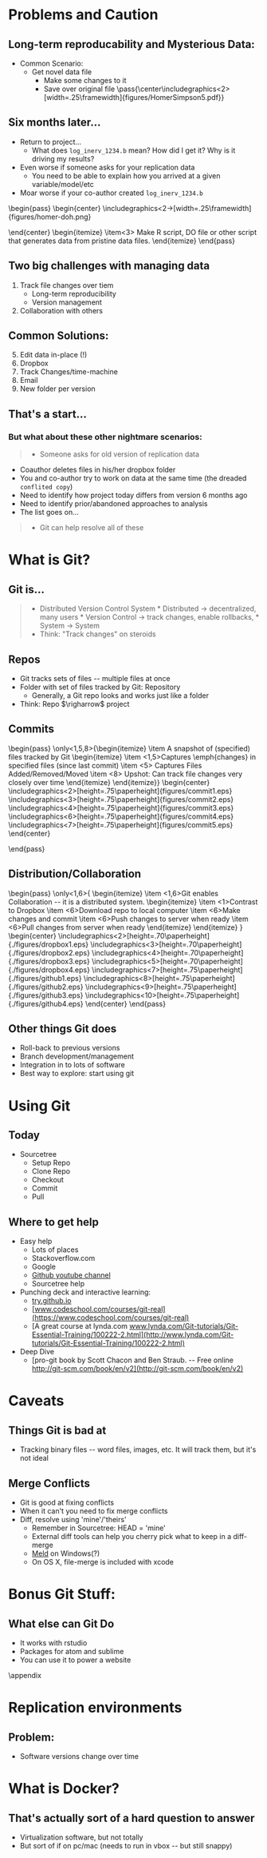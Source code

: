 
<!--File must begin/end on empty line!!  -->

# Problems and Caution

## Long-term reproducability and Mysterious Data:

* Common Scenario:
  * Get novel data file
      * Make some changes to it
      * Save over original file
\pass{\center\includegraphics<2>[width=.25\framewidth]{figures/HomerSimpson5.pdf}}



## Six months later...

* Return to project...
    * What does `log_inerv_1234.b` mean? How did I get it? Why is it driving my results?
* Even worse if someone asks for your replication data
    * You need to be able to explain how you arrived at a given variable/model/etc
* Moar worse if your co-author created `log_inerv_1234.b`

\begin{pass}
\begin{center}
\includegraphics<2->[width=.25\framewidth]{figures/homer-doh.png}

\end{center}
\begin{itemize}
\item<3> Make R script, DO file or other script that generates data from pristine data files.
\end{itemize}
\end{pass}

## Two big challenges with managing data

1. Track file changes over tiem
    * Long-term reproducibility
    * Version management
2. Collaboration with others

## Common Solutions:

5. Edit data in-place (!)
1. Dropbox
2. Track Changes/time-machine
3. Email
4. New folder per version


## That's a start...

### But what about these other nightmare scenarios:

>* Someone asks for old version of replication data
* Coauthor deletes files in his/her dropbox folder
* You and co-author try to work on data at the same time (the dreaded `conflited copy`)
* Need to identify how project today differs from version 6 months ago
* Need to identify prior/abandoned approaches to analysis
* The list goes on...
>* Git can help resolve all of these



# What is Git?

## Git is...

>* Distributed Version Control System
    * Distributed $\rightarrow$ decentralized, many users
    * Version Control $\rightarrow$ track changes, enable rollbacks,
    * System $\rightarrow$ System
>* Think: "Track changes" on steroids



## Repos

* Git tracks sets of files -- multiple files at once
* Folder with set of files tracked by Git: Repository
    * Generally, a Git repo looks and works just like a folder
* Think: Repo $\righarrow$ project

## Commits


\begin{pass}
\only<1,5,8>{\begin{itemize}
\item A snapshot of (specified) files tracked by Git
\begin{itemize}
\item <1,5>Captures \emph{changes} in specified files (since last commit)
\item <5> Captures Files Added/Removed/Moved
\item <8> Upshot: Can track file changes very closely over time
\end{itemize}
\end{itemize}}
\begin{center}
\includegraphics<2>[height=.75\paperheight]{figures/commit1.eps}
\includegraphics<3>[height=.75\paperheight]{figures/commit2.eps}
\includegraphics<4>[height=.75\paperheight]{figures/commit3.eps}
\includegraphics<6>[height=.75\paperheight]{figures/commit4.eps}
\includegraphics<7>[height=.75\paperheight]{figures/commit5.eps}
\end{center}

\end{pass}

## Distribution/Collaboration

\begin{pass}
\only<1,6>{
\begin{itemize}
    \item <1,6>Git enables Collaboration -- it is a distributed system.
    \begin{itemize}
        \item <1>Contrast to Dropbox
        \item <6>Download repo to local computer
        \item <6>Make changes and commit
        \item <6>Push changes to server when ready
        \item <6>Pull changes from server when ready
    \end{itemize}
\end{itemize}
}
\begin{center}
\includegraphics<2>[height=.70\paperheight]{./figures/dropbox1.eps}
\includegraphics<3>[height=.70\paperheight]{./figures/dropbox2.eps}
\includegraphics<4>[height=.70\paperheight]{./figures/dropbox3.eps}
\includegraphics<5>[height=.70\paperheight]{./figures/dropbox4.eps}
\includegraphics<7>[height=.75\paperheight]{./figures/github1.eps}
\includegraphics<8>[height=.75\paperheight]{./figures/github2.eps}
\includegraphics<9>[height=.75\paperheight]{./figures/github3.eps}
\includegraphics<10>[height=.75\paperheight]{./figures/github4.eps}
\end{center}
\end{pass}

## Other things Git does
* Roll-back to previous versions
* Branch development/management
* Integration in to lots of software
* Best way to explore: start using git

# Using Git

## Today
* Sourcetree
    * Setup Repo
    * Clone Repo
    * Checkout
    * Commit
    * Pull

## Where to get help
* Easy help
    * Lots of places
    * Stackoverflow.com
    * Google
    * [Github youtube channel](https://www.youtube.com/user/GitHubGuides?&ab_channel=GitHubTraining&Guides)
    * Sourcetree help
* Punching deck and interactive learning:
    * [try.github.io](try.github.io)
    * [www.codeschool.com/courses/git-real](https://www.codeschool.com/courses/git-real)
    * [A great course at lynda.com www.lynda.com/Git-tutorials/Git-Essential-Training/100222-2.html](http://www.lynda.com/Git-tutorials/Git-Essential-Training/100222-2.html)
* Deep Dive
    * [pro-git book by Scott Chacon and Ben Straub. -- Free online http://git-scm.com/book/en/v2](http://git-scm.com/book/en/v2)

# Caveats

## Things Git is bad at

* Tracking binary files -- word files, images, etc. It will track them, but it's not ideal


## Merge Conflicts
* Git is good at fixing conflicts
* When it can't you need to fix merge conflicts
* Diff, resolve using 'mine'/'theirs'
    * Remember in Sourcetree: HEAD = 'mine'
    * External diff tools can help you cherry pick what to keep in a diff-merge
    * [Meld](http://meldmerge.org) on Windows(?)
    * On OS X, file-merge is included with xcode


# Bonus Git Stuff:
## What else can Git Do
* It works with rstudio
* Packages for atom and sublime
* You can use it to power a website

\appendix

# Replication environments
## Problem:
* Software versions change over time

# What is Docker?

## That's actually sort of a hard question to answer
* Virtualization software, but not totally
* But sort of if on pc/mac (needs to run in vbox -- but still snappy)


<!--File must begin/end on empty line!!  -->
